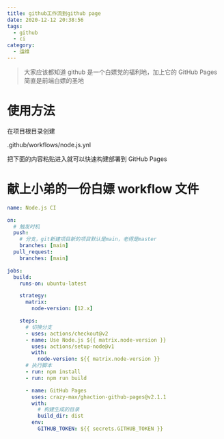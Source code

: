 ```yaml
---
title: github工作流到github page
date: 2020-12-12 20:38:56
tags:
  - github
  - ci
category:
  - 运维
---
```


> 大家应该都知道 github 是一个白嫖党的福利地，加上它的 GitHub Pages 简直是前端白嫖的圣地

# 使用方法

在项目根目录创建

.github/workflows/node.js.ynl

把下面的内容粘贴进入就可以快速构建部署到 GitHub Pages

# 献上小弟的一份白嫖 workflow 文件

```yaml
name: Node.js CI

on:
  # 触发时机
  push:
    # 分支，git新建项目新的项目默认是main，老得是master
    branches: [main]
  pull_request:
    branches: [main]

jobs:
  build:
    runs-on: ubuntu-latest

    strategy:
      matrix:
        node-version: [12.x]

    steps:
      # 切换分支
      - uses: actions/checkout@v2
      - name: Use Node.js ${{ matrix.node-version }}
        uses: actions/setup-node@v1
        with:
          node-version: ${{ matrix.node-version }}
      # 执行脚本
      - run: npm install
      - run: npm run build

      - name: GitHub Pages
        uses: crazy-max/ghaction-github-pages@v2.1.1
        with:
          # 构建生成的目录
          build_dir: dist
        env:
          GITHUB_TOKEN: ${{ secrets.GITHUB_TOKEN }}
```
